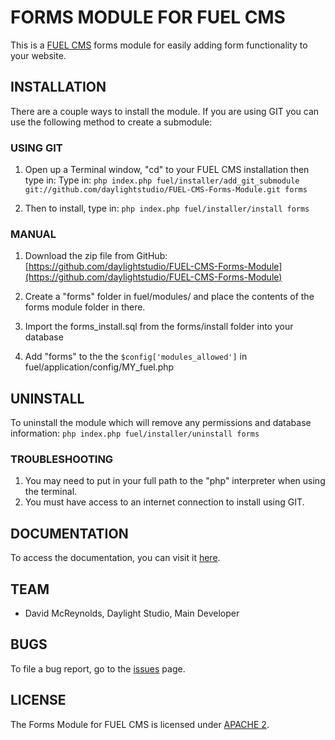 # FORMS MODULE FOR FUEL CMS
This is a [FUEL CMS](http://www.getfuelcms.com) forms module for easily adding form functionality to your website.

## INSTALLATION
There are a couple ways to install the module. If you are using GIT you can use the following method
to create a submodule:

### USING GIT
1. Open up a Terminal window, "cd" to your FUEL CMS installation then type in: 
Type in:
``php index.php fuel/installer/add_git_submodule git://github.com/daylightstudio/FUEL-CMS-Forms-Module.git forms``

2. Then to install, type in:
``php index.php fuel/installer/install forms``


### MANUAL
1. Download the zip file from GitHub:
[https://github.com/daylightstudio/FUEL-CMS-Forms-Module](https://github.com/daylightstudio/FUEL-CMS-Forms-Module)

2. Create a "forms" folder in fuel/modules/ and place the contents of the forms module folder in there.

3. Import the forms_install.sql from the forms/install folder into your database

4. Add "forms" to the the `$config['modules_allowed']` in fuel/application/config/MY_fuel.php

## UNINSTALL

To uninstall the module which will remove any permissions and database information:
``php index.php fuel/installer/uninstall forms``

### TROUBLESHOOTING
1. You may need to put in your full path to the "php" interpreter when using the terminal.
2. You must have access to an internet connection to install using GIT.


## DOCUMENTATION
To access the documentation, you can visit it [here](http://docs.getfuelcms.com/modules/forms).

## TEAM
* David McReynolds, Daylight Studio, Main Developer

## BUGS
To file a bug report, go to the [issues](https://github.com/daylightstudio/FUEL-CMS-Forms-Module/issues) page.

## LICENSE
The Forms Module for FUEL CMS is licensed under [APACHE 2](http://www.apache.org/licenses/LICENSE-2.0).